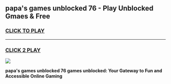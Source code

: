 
## papa's games unblocked 76 - Play Unblocked Gmaes & Free
<h3>
<a href="https://news.freeplayer.one?title=papa's_games_unblocked_76&ref=23F">CLICK TO PLAY</a></h3>
<hr>

<h3>
<a href="https://news.freeplayer.one?title=papa's_games_unblocked_76&ref=23F">CLICK 2 PLAY</a>
  
</h3>

<a href="https://news.freeplayer.one?title=papa's_games_unblocked_76&ref=23F/"><img src="https://clearcache.store/games.png"></a>


**papa's games unblocked 76 games unblocked: Your Gateway to Fun and Accessible Online Gaming**
